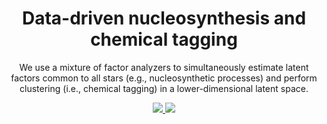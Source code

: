 <h1 align="center">
  Data-driven nucleosynthesis and chemical tagging 
</h1>
<p align="center">
  We use a mixture of factor analyzers to simultaneously estimate latent factors common to all stars (e.g., nucleosynthetic processes) and perform clustering (i.e., chemical tagging) in a lower-dimensional latent space.
</p>
<p align="center">
  <a href="https://travis-ci.org/andycasey/mcfa/">
    <img src="https://img.shields.io/travis/andycasey/mcfa/master.svg"/>
  </a>
  <a href="https://github.com/andycasey/mcfa/raw/master-pdf/ms.pdf">
    <img src="https://img.shields.io/badge/read-the_paper-blue.svg?style=flat"/>
  </a>
</p>
